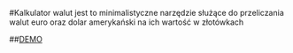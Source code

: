 #Kalkulator walut
jest to minimalistyczne narzędzie służące do przeliczania walut euro oraz dolar amerykański na ich wartość w złotówkach

##[DEMO](https://rysiek507.github.io/currency-converter/)
